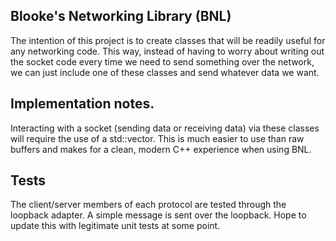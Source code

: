 ## Blooke's Networking Library (BNL)

The intention of this project is to create classes that will be readily useful for any networking code.
This way, instead of having to worry about writing out the socket code every time we need to send something over the network, we can just include one of these classes and send whatever data we want. 

## Implementation notes.

Interacting with a socket (sending data or receiving data) via these classes will require the use of a std::vector<char>. This is much easier to use than raw buffers and makes for a clean, modern C++ experience when using BNL.

## Tests

The client/server members of each protocol are tested through the loopback adapter. A simple message is sent over the loopback. Hope to update this with legitimate unit tests at some point.
